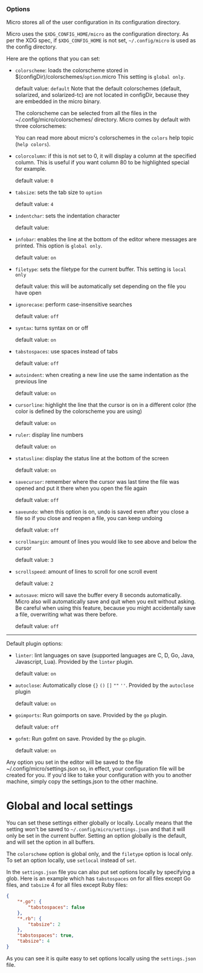 ### Options

Micro stores all of the user configuration in its configuration directory.

Micro uses the `$XDG_CONFIG_HOME/micro` as the configuration directory. As per
the XDG spec, if `$XDG_CONFIG_HOME` is not set, `~/.config/micro` is used as 
the config directory.

Here are the options that you can set:

* `colorscheme`: loads the colorscheme stored in 
   $(configDir)/colorschemes/`option`.micro
   This setting is `global only`.

	default value: `default`
	Note that the default colorschemes (default, solarized, and solarized-tc)
	are not located in configDir, because they are embedded in the micro binary.

	The colorscheme can be selected from all the files in the 
	~/.config/micro/colorschemes/ directory. Micro comes by default with three
	colorschemes:

    You can read more about micro's colorschemes in the `colors` help topic
    (`help colors`).

* `colorcolumn`: if this is not set to 0, it will display a column at the specified
   column. This is useful if you want column 80 to be highlighted special for example.

	default value: `0`

* `tabsize`: sets the tab size to `option`

	default value: `4`

* `indentchar`: sets the indentation character

	default value: ` `

* `infobar`: enables the line at the bottom of the editor where messages are printed.
   This option is `global only`.

	default value: `on`

* `filetype`: sets the filetype for the current buffer. This setting is `local only`

    default value: this will be automatically set depending on the file you have open

* `ignorecase`: perform case-insensitive searches

	default value: `off`

* `syntax`: turns syntax on or off

	default value: `on`

* `tabstospaces`: use spaces instead of tabs

	default value: `off`

* `autoindent`: when creating a new line use the same indentation as the 
   previous line

	default value: `on`

* `cursorline`: highlight the line that the cursor is on in a different color
   (the color is defined by the colorscheme you are using)

	default value: `on`

* `ruler`: display line numbers

	default value: `on`

* `statusline`: display the status line at the bottom of the screen

	default value: `on`

* `savecursor`: remember where the cursor was last time the file was opened and
   put it there when you open the file again

	default value: `off`

* `saveundo`: when this option is on, undo is saved even after you close a file
   so if you close and reopen a file, you can keep undoing

	default value: `off`

* `scrollmargin`: amount of lines you would like to see above and below the cursor

	default value: `3`

* `scrollspeed`: amount of lines to scroll for one scroll event

	default value: `2`

* `autosave`: micro will save the buffer every 8 seconds automatically.
  Micro also will automatically save and quit when you exit without asking.
  Be careful when using this feature, because you might accidentally save a file,
  overwriting what was there before.

	default value: `off`

---

Default plugin options:

* `linter`: lint languages on save (supported languages are C, D, Go, Java,
   Javascript, Lua). Provided by the `linter` plugin.

	default value: `on`

* `autoclose`: Automatically close `{}` `()` `[]` `""` `''`. Provided by the `autoclose` plugin

	default value: `on`

* `goimports`: Run goimports on save. Provided by the `go` plugin.

	default value: `off`

* `gofmt`: Run gofmt on save. Provided by the `go` plugin.

	default value: `on`

Any option you set in the editor will be saved to the file 
~/.config/micro/settings.json so, in effect, your configuration file will be 
created for you. If you'd like to take your configuration with you to another
machine, simply copy the settings.json to the other machine.

# Global and local settings

You can set these settings either globally or locally. Locally means that the setting
won't be saved to `~/.config/micro/settings.json` and that it will only be set in
the current buffer. Setting an option globally is the default, and will set the option
in all buffers.

The `colorscheme` option is global only, and the `filetype` option is local only. To
set an option locally, use `setlocal` instead of `set`.

In the `settings.json` file you can also put set options locally by specifying a glob.
Here is an example which has `tabstospaces` on for all files except Go files, and
`tabsize` 4 for all files except Ruby files:

```json
{
    "*.go": {
        "tabstospaces": false
    },
    "*.rb": {
        "tabsize": 2
    },
    "tabstospaces": true,
    "tabsize": 4
}
```

As you can see it is quite easy to set options locally using the `settings.json` file.
